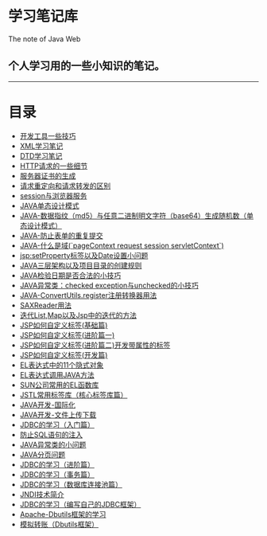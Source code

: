 <h1>学习笔记库</h1>
The note of Java Web

<h2>个人学习用的一些小知识的笔记。</h2>

<hr/>
<h1>目录</h1>
<ul>
<li><a href="../../issues/1">开发工具一些技巧</a></li>
<li><a href="../../issues/2">XML学习笔记</a></li>
<li><a href="../../issues/3">DTD学习笔记</a></li>
<li><a href="../../issues/4">HTTP请求的一些细节</a></li>
<li><a href="../../issues/5">服务器证书的生成</a></li>
<li><a href="../../issues/6">请求重定向和请求转发的区别</a></li>
<li><a href="../../issues/7">session与浏览器服务</a></li>
<li><a href="../../issues/8">JAVA单态设计模式</a></li>
<li><a href="../../issues/9">JAVA-数据指纹（md5）与任意二进制明文字符（base64）生成随机数（单态设计模式）</a></li>
<li><a href="../../issues/10">JAVA-防止表单的重复提交</a></li>
<li><a href="../../issues/11">JAVA-什么是域(`pageContext request session servletContext`)</a></li>
<li><a href="../../issues/12">jsp:setProperty标签以及Date设置小问题</a></li>
<li><a href="../../issues/13">JAVA三层架构以及项目目录的创建规则</a></li>
<li><a href="../../issues/14">JAVA检验日期是否合法的小技巧</a></li>
<li><a href="../../issues/15">JAVA异常类：checked exception与unchecked的小技巧</a></li>
<li><a href="../../issues/16">JAVA-ConvertUtils.register注册转换器用法</a></li>
<li><a href="../../issues/17">SAXReader用法</a></li>
<li><a href="../../issues/18">迭代List,Map以及Jsp中的迭代的方法</a></li>
<li><a href="../../issues/19">JSP如何自定义标签(基础篇)</a></li>
<li><a href="../../issues/20">JSP如何自定义标签(进阶篇一)</a></li>
<li><a href="../../issues/21">JSP如何自定义标签(进阶篇二)开发带属性的标签</a></li>
<li><a href="../../issues/22">JSP如何自定义标签(开发篇)</a></li>
<li><a href="../../issues/23">EL表达式中的11个隐式对象</a></li>
<li><a href="../../issues/24">EL表达式调用JAVA方法</a></li>
<li><a href="../../issues/25">SUN公司常用的EL函数库</a></li>
<li><a href="../../issues/26">JSTL常用标签库（核心标签库篇）</a></li>
<li><a href="../../issues/27">JAVA开发-国际化</a></li>
<li><a href="../../issues/28">JAVA开发-文件上传下载</a></li>
<li><a href="../../issues/29">JDBC的学习（入门篇）</a></li>
<li><a href="../../issues/30">防止SQL语句的注入</a></li>
<li><a href="../../issues/31">JAVA异常类的小问题</a></li>
<li><a href="../../issues/32">JAVA分页问题</a></li>
<li><a href="../../issues/33">JDBC的学习（进阶篇）</a></li>
<li><a href="../../issues/34">JDBC的学习（事务篇）</a></li>
<li><a href="../../issues/35">JDBC的学习（数据库连接池篇）</a></li>
<li><a href="../../issues/36">JNDI技术简介</a></li>
<li><a href="../../issues/37">JDBC的学习（编写自己的JDBC框架）</a></li>
<li><a href="../../issues/38">Apache-Dbutils框架的学习</a></li>
<li><a href="../../issues/39">模拟转账（Dbutils框架）</a></li>
</ul>
